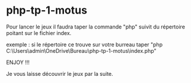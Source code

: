 # php-tp-1-motus

Pour lancer le jeux il faudra taper la commande "php" suivit du répertoire poitant sur le fichier index.

exemple :
    si le répertoire ce trouve sur votre burreau taper "php C:\Users\admin\OneDrive\Bureau\php-tp-1-motus\index.php" 

ENJOY !!!

Je vous laisse découvrir le jeux par la suite.